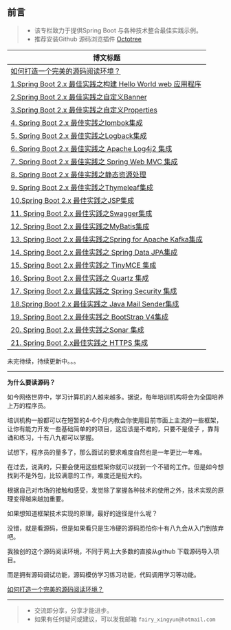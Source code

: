 ## 前言
> - 该专栏致力于提供Spring Boot 与各种技术整合最佳实践示例。
> - 推荐安装Github 源码浏览插件 [Octotree](https://www.octotree.io/)

|博文标题|
|--|
| [如何打造一个完美的源码阅读环境？](https://xingyun.blog.csdn.net/article/details/104001278)|
| [1.Spring Boot 2.x 最佳实践之构建 Hello World web 应用程序](https://xingyun.blog.csdn.net/article/details/101110483)|
| [2.Spring Boot 2.x 最佳实践之自定义Banner](https://xingyun.blog.csdn.net/article/details/88819151) |  
| [3.Spring Boot 2.x 最佳实践之自定义Properties](https://xingyun.blog.csdn.net/article/details/89408533)|
|[4. Spring Boot 2.x 最佳实践之lombok集成](https://xingyun.blog.csdn.net/article/details/100763122)|
|[5. Spring Boot 2.x 最佳实践之Logback集成](https://xingyun.blog.csdn.net/article/details/88884141)|
|[6. Spring Boot 2.x 最佳实践之 Apache Log4j2 集成](https://xingyun.blog.csdn.net/article/details/100856124)|
|[7. Spring Boot 2.x 最佳实践之 Spring Web MVC 集成](https://xingyun.blog.csdn.net/article/details/89413333)|
|[8. Spring Boot 2.x 最佳实践之静态资源处理](https://xingyun.blog.csdn.net/article/details/92772523)|
|[9. Spring Boot 2.x 最佳实践之Thymeleaf集成](https://xingyun.blog.csdn.net/article/details/89422513)|
|[10.Spring Boot 2.x 最佳实践之JSP集成](https://xingyun.blog.csdn.net/article/details/89413877)|
|[11. Spring Boot 2.x 最佳实践之Swagger集成](https://xingyun.blog.csdn.net/article/details/89420502)|
|[12. Spring Boot 2.x 最佳实践之MyBatis集成](https://xingyun.blog.csdn.net/article/details/97929511)|
|[13. Spring Boot 2.x 最佳实践之Spring for Apache Kafka集成](https://xingyun.blog.csdn.net/article/details/88974967)|
|[14. Spring Boot 2.x 最佳实践之 Spring Data JPA集成](https://xingyun.blog.csdn.net/article/details/101632155)|
|[15. Spring Boot 2.x 最佳实践之 TinyMCE 集成](https://xingyun.blog.csdn.net/article/details/102492921)| 
|[16. Spring Boot 2.x 最佳实践之 Quartz 集成](https://xingyun.blog.csdn.net/article/details/103067196)|
|[17. Spring Boot 2.x 最佳实践之 Spring Security 集成](https://xingyun.blog.csdn.net/article/details/100038318)|
|[18.Spring Boot 2.x 最佳实践之 Java Mail Sender集成](https://xingyun.blog.csdn.net/article/details/103074053)|
|[19. Spring Boot 2.x 最佳实践之 BootStrap V4集成](https://xingyun.blog.csdn.net/article/details/103735434)|
|[20. Spring Boot 2.x 最佳实践之Sonar 集成](https://xingyun.blog.csdn.net/article/details/103754754)|
|[21. Spring Boot 2.x最佳实践之 HTTPS 集成](https://xingyun.blog.csdn.net/article/details/103607879)|

未完待续，持续更新中。。。

---
**为什么要读源码？**

如今网络世界中，学习计算机的人越来越多。据说，每年培训机构将会为全国培养上万的程序员。

培训机构一般都可以在短暂的4-6个月内教会你使用目前市面上主流的一些框架，让你有能力开发一些基础简单的的项目，这应该是不难的，只要不是傻子 ，靠背诵和练习，十有八九都可以掌握。

试想下，程序员的量多了，那么面试的要求难度自然也是一年更比一年难。

在过去，说真的，只要会使用这些框架你就可以找到一个不错的工作。但是如今想找到不是外包，比较满意的工作，难度还是挺大的。

根据自己对市场的接触和感受，发觉除了掌握各种技术的使用之外，技术实现的原理变得越来越加重要。

如果想知道框架技术实现的原理，最好的途径是什么呢？

没错，就是看源码，但是如果看只是生冷硬的源码恐怕你十有八九会从入门到放弃吧。

我独创的这个源码阅读环境，不同于网上大多数的直接从github 下载源码导入项目。

而是拥有源码调试功能，源码模仿学习练习功能，代码调用学习等功能。

 [如何打造一个完美的源码阅读环境？](https://xingyun.blog.csdn.net/article/details/104001278)
 
---
> - 交流即分享，分享才能进步。
> - 如果有任何疑问或建议，可以发我邮箱 `fairy_xingyun@hotmail.com`

